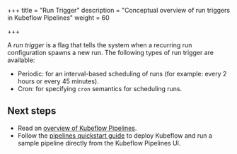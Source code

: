 +++
title = "Run Trigger"
description = "Conceptual overview of run triggers in Kubeflow Pipelines"
weight = 60
                    
+++

A *run trigger* is a flag that tells the system when a recurring run
configuration spawns a new run. The following types of run trigger are
available:

* Periodic: for an interval-based scheduling of runs (for example: every 2 hours 
  or every 45 minutes).
* Cron: for specifying `cron` semantics for scheduling runs.

## Next steps

* Read an [overview of Kubeflow Pipelines](/docs/components/pipelines/overview/pipelines-overview/).
* Follow the [pipelines quickstart guide](/docs/components/pipelines/pipelines-quickstart/) 
  to deploy Kubeflow and run a sample pipeline directly from the Kubeflow 
  Pipelines UI.

